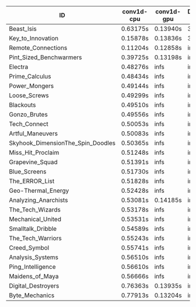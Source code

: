|ID|conv1d-cpu|conv1d-gpu|DWSPConv2D-gpu|gemm-gpu|avg|
|-|-|-|-|-|-|
|Beast_Isis|0.63175s|0.13940s|3.19789s|2.14939s|1.52961s|
|Key_to_Innovation|0.15878s|0.13836s|3.46595s|2.82888s|1.64799s|
|Remote_Connections|0.11204s|0.12858s|infs|4.79893s|infs|
|Pint_Sized_Benchwarmers|0.39725s|0.13198s|infs|1.90672s|infs|
|Electra|0.48276s|infs|infs|4.67156s|infs|
|Prime_Calculus|0.48434s|infs|infs|4.64943s|infs|
|Power_Mongers|0.49144s|infs|infs|4.79396s|infs|
|Loose_Screws|0.49299s|infs|infs|4.78179s|infs|
|Blackouts|0.49510s|infs|infs|4.74469s|infs|
|Gonzo_Brutes|0.49556s|infs|infs|4.73352s|infs|
|Tech_Connect|0.50053s|infs|infs|4.79579s|infs|
|Artful_Maneuvers|0.50083s|infs|infs|4.79508s|infs|
|Skyhook_DimensionThe_Spin_Doodles|0.50365s|infs|infs|4.78874s|infs|
|Miss_Hit_Proclaim|0.51248s|infs|infs|4.73143s|infs|
|Grapevine_Squad|0.51391s|infs|infs|4.76649s|infs|
|Blue_Screens|0.51730s|infs|infs|4.68865s|infs|
|The_ERROR_List|0.51828s|infs|infs|4.75273s|infs|
|Geo-Thermal_Energy|0.52428s|infs|infs|4.83228s|infs|
|Analyzing_Anarchists|0.53081s|0.14185s|infs|4.77742s|infs|
|The_Tech_Wizards|0.53178s|infs|infs|4.80771s|infs|
|Mechanical_United|0.53531s|infs|infs|4.78912s|infs|
|Smalltalk_Dribble|0.54589s|infs|infs|4.92298s|infs|
|The_Tech_Warriors|0.55243s|infs|infs|5.08524s|infs|
|Creed_Symbol|0.55741s|infs|infs|4.74718s|infs|
|Analysis_Systems|0.56510s|infs|infs|4.79322s|infs|
|Ping_Intelligence|0.56610s|infs|infs|4.96714s|infs|
|Maidens_of_Maya|0.56666s|infs|infs|4.81060s|infs|
|Digital_Destroyers|0.76363s|0.13935s|infs|4.71088s|infs|
|Byte_Mechanics|0.77913s|0.13204s|infs|4.78459s|infs|
